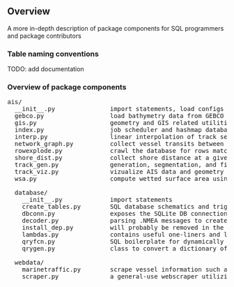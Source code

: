 ## Overview
A more in-depth description of package components for SQL programmers and package contributors

  
### Table naming conventions
  TODO: add documentation  


### Overview of package components

<pre>
ais/
  __init__.py               import statements, load configs
  gebco.py                  load bathymetry data from GEBCO raster files
  gis.py                    geometry and GIS related utilities
  index.py                  job scheduler and hashmap database utility, used to parallelize functions and store arbitrary binary
  interp.py                 linear interpolation of track segments on temporal axis
  network_graph.py          collect vessel transits between zones (nodes), and aggregate various trajectory statistics
  rowexplode.py             crawl the database for rows matching certain conditions
  shore_dist.py             collect shore distance at a given coordinates using GFW distance raster
  track_gen.py              generation, segmentation, and filtering of vessel trajectories
  track_viz.py              vizualize AIS data and geometry features using QGIS. should be considered experimental
  wsa.py                    compute wetted surface area using denny-mumford regression on vessel deadweight tonnage

  database/
    __init__.py             import statements  
    create_tables.py        SQL database schematics and triggers. used in decoder.py
    dbconn.py               exposes the SQLite DB connection. some postgres code is also included for legacy 
    decoder.py              parsing .NMEA messages to create an SQL database. See function decode_msgs()
    install_dep.py          will probably be removed in the future. contains code for compiling python from source
    lambdas.py              contains useful one-liners and lambda functions. notably includes DB query callback functions
    qryfcn.py               SQL boilerplate for dynamically creating database queries. used when calling qrygen.py
    qrygen.py               class to convert a dictionary of input parameters into SQL code, and generate queries

  webdata/
    marinetraffic.py        scrape vessel information such as deadweight tonnage from marinetraffic.com
    scraper.py              a general-use webscraper utilizing selenium, firefox, and mozilla geckodriver
</pre> 


